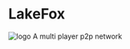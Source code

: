 # LakeFox
![logo]({{site.baseurl}}/https://cdn.rawgit.com/lakefox/LakeFox/4dfc27d8/lakefox.png)
A multi player p2p network

